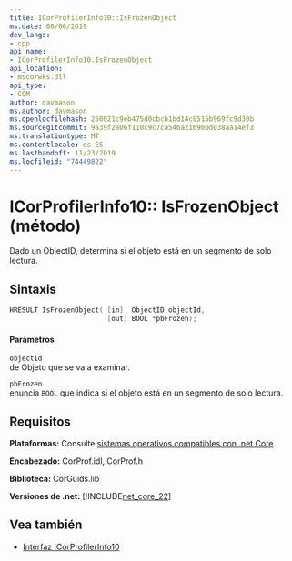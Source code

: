 ```yaml
---
title: ICorProfilerInfo10::IsFrozenObject
ms.date: 08/06/2019
dev_langs:
- cpp
api_name:
- ICorProfilerInfo10.IsFrozenObject
api_location:
- mscorwks.dll
api_type:
- COM
author: davmason
ms.author: davmason
ms.openlocfilehash: 250021c9eb475d0cbcb1bd14c8515b969fc9d30b
ms.sourcegitcommit: 9a39f2a06f110c9c7ca54ba216900d038aa14ef3
ms.translationtype: MT
ms.contentlocale: es-ES
ms.lasthandoff: 11/23/2019
ms.locfileid: "74449822"
---
```

# <a name="icorprofilerinfo10isfrozenobject-method"></a>ICorProfilerInfo10:: IsFrozenObject (método)

Dado un ObjectID, determina si el objeto está en un segmento de solo lectura.

## <a name="syntax"></a>Sintaxis

```cpp
HRESULT IsFrozenObject( [in]  ObjectID objectId,
                        [out] BOOL *pbFrozen);
```

#### <a name="parameters"></a>Parámetros

`objectId` \
de Objeto que se va a examinar.

`pbFrozen` \
enuncia `BOOL` que indica si el objeto está en un segmento de solo lectura.

## <a name="requirements"></a>Requisitos

**Plataformas:** Consulte [sistemas operativos compatibles con .net Core](../../../core/install/dependencies.md?tabs=netcore30&pivots=os-windows).

**Encabezado:** CorProf.idl, CorProf.h

**Biblioteca:** CorGuids.lib

**Versiones de .net:** [!INCLUDE[net_core_22](../../../../includes/net-core-30-md.md)]

## <a name="see-also"></a>Vea también

- [Interfaz ICorProfilerInfo10](../../../../docs/framework/unmanaged-api/profiling/icorprofilerinfo10-interface.md)
